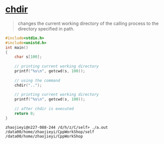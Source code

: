 # [chdir](https://man7.org/linux/man-pages/man2/chdir.2.html)

> changes the current working directory of the calling process to the directory specified in path.

```c
#include<stdio.h>
#include<unistd.h> 
int main()
{   
    char s[100];
  
    // printing current working directory
    printf("%s\n", getcwd(s, 100));
  
    // using the command
    chdir("..");
  
    // printing current working directory
    printf("%s\n", getcwd(s, 100));
  
    // after chdir is executed
    return 0;
}
```

```shell
zhaojieyi@n227-088-244 /d/h/z/C/self> ./a.out
/data00/home/zhaojieyi/CppWorkShop/self
/data00/home/zhaojieyi/CppWorkShop
```
